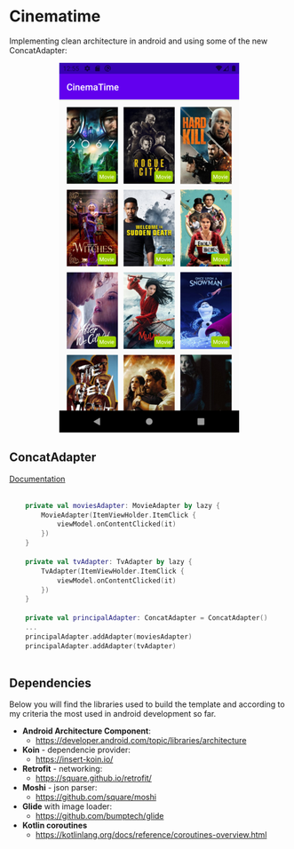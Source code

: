 # Cinematime

Implementing clean architecture in android and using some of the new ConcatAdapter:

<p align="center">
  <img src="https://github.com/santimattius/android-cinematime/blob/master/screenshot/android_cinematime.png?raw=true" alt="App Capture"/>
</p>

## ConcatAdapter
[Documentation](https://developer.android.com/reference/androidx/recyclerview/widget/ConcatAdapter)

``` Kotlin

    private val moviesAdapter: MovieAdapter by lazy {
        MovieAdapter(ItemViewHolder.ItemClick {
            viewModel.onContentClicked(it)
        })
    }

    private val tvAdapter: TvAdapter by lazy {
        TvAdapter(ItemViewHolder.ItemClick {
            viewModel.onContentClicked(it)
        })
    }

    private val principalAdapter: ConcatAdapter = ConcatAdapter()
    ...
    principalAdapter.addAdapter(moviesAdapter)
    principalAdapter.addAdapter(tvAdapter)
    
```
## Dependencies

Below you will find the libraries used to build the template and according to my criteria the most used in android development so far.

- **Android Architecture Component**:
  - https://developer.android.com/topic/libraries/architecture  
- **Koin** - dependencie provider: 
  - https://insert-koin.io/
- **Retrofit** - networking: 
  - https://square.github.io/retrofit/
- **Moshi** - json parser:
  - https://github.com/square/moshi
- **Glide** with image loader:
  - https://github.com/bumptech/glide
- **Kotlin coroutines**
  - https://kotlinlang.org/docs/reference/coroutines-overview.html
